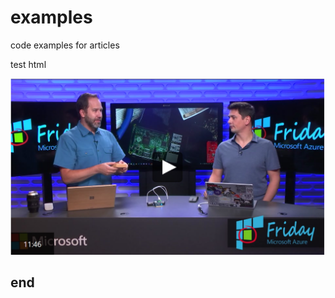 # examples
code examples for articles

<p>test html</p>



[![Alt text for your video](iothubvideo.PNG)](https://channel9.msdn.com/Shows/Azure-Friday/Azure-IoT-Hub/player)

<h2>end</h2>

